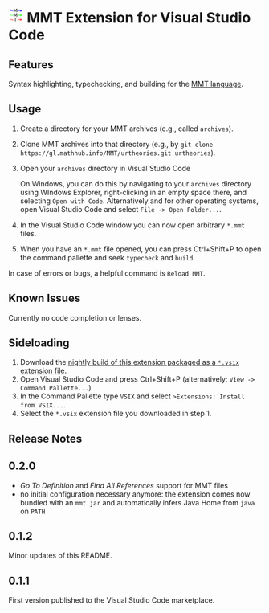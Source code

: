 # <img src="./img/logo_better_128x128.png" width="30em" /> MMT Extension for Visual Studio Code

## Features

Syntax highlighting, typechecking, and building for the [MMT language](https://uniformal.github.io/).

<!-- code completion, typechecking, building, lenses. -->

<!-- screenshot or animation -->

## Usage

1. Create a directory for your MMT archives (e.g., called `archives`).
2. Clone MMT archives into that directory (e.g., by `git clone https://gl.mathhub.info/MMT/urtheories.git urtheories`).
3. Open your `archives` directory in Visual Studio Code

   On Windows, you can do this by navigating to your `archives` directory using WIndows Explorer, right-clicking in an empty space there, and selecting `Open with Code`.
   Alternatively and for other operating systems, open Visual Studio Code and select `File -> Open Folder...`.
4. In the Visual Studio Code window you can now open arbitrary `*.mmt` files.
5. When you have an `*.mmt` file opened, you can press Ctrl+Shift+P to open the command pallette and seek `typecheck` and `build`.

In case of errors or bugs, a helpful command is `Reload MMT`.

<!-- ## Extension Settings

This extension contributes the following settings:

* `myExtension.enable`: Enable/disable this extension.
* `myExtension.thing`: Set to `blah` to do something.
-->

## Known Issues

Currently no code completion or lenses.

## Sideloading

1. Download the [nightly build of this extension packaged as a `*.vsix` extension file](https://github.com/UniFormal/VSCode-MMT/releases/latest).
2. Open Visual Studio Code and press Ctrl+Shift+P (alternatively: `View -> Command Pallette...`)
3. In the Command Pallette type `VSIX` and select `>Extensions: Install from VSIX...`.
4. Select the `*.vsix` extension file you downloaded in step 1.

## Release Notes

## 0.2.0

- *Go To Definition* and *Find All References* support for MMT files
- no initial configuration necessary anymore: the extension comes now bundled with an `mmt.jar` and automatically infers Java Home from `java` on `PATH`

## 0.1.2

Minor updates of this README.

## 0.1.1

First version published to the Visual Studio Code marketplace.
